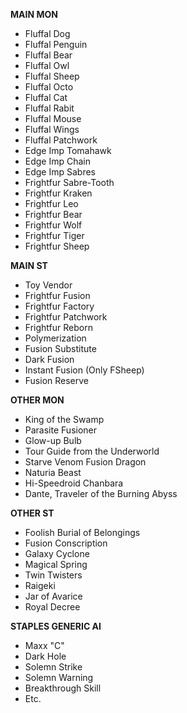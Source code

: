 **MAIN MON**
- Fluffal Dog
- Fluffal Penguin
- Fluffal Bear
- Fluffal Owl
- Fluffal Sheep
- Fluffal Octo
- Fluffal Cat
- Fluffal Rabit
- Fluffal Mouse
- Fluffal Wings
- Fluffal Patchwork
- Edge Imp Tomahawk
- Edge Imp Chain
- Edge Imp Sabres
- Frightfur Sabre-Tooth
- Frightfur Kraken
- Frightfur Leo
- Frightfur Bear
- Frightfur Wolf
- Frightfur Tiger
- Frightfur Sheep

**MAIN ST**
- Toy Vendor
- Frightfur Fusion
- Frightfur Factory
- Frightfur Patchwork
- Frightfur Reborn
- Polymerization
- Fusion Substitute
- Dark Fusion
- Instant Fusion (Only FSheep)
- Fusion Reserve

**OTHER MON**
- King of the Swamp
- Parasite Fusioner
- Glow-up Bulb
- Tour Guide from the Underworld
- Starve Venom Fusion Dragon
- Naturia Beast
- Hi-Speedroid Chanbara
- Dante, Traveler of the Burning Abyss

**OTHER ST**
- Foolish Burial of Belongings
- Fusion Conscription
- Galaxy Cyclone
- Magical Spring
- Twin Twisters
- Raigeki
- Jar of Avarice
- Royal Decree

**STAPLES GENERIC AI**
- Maxx "C"
- Dark Hole
- Solemn Strike
- Solemn Warning
- Breakthrough Skill
- Etc.